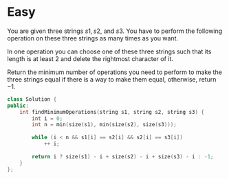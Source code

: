 # Easy

You are given three strings $s1, s2,$ and $s3$. You have to perform the following operation on these three strings as many times as you want.

In one operation you can choose one of these three strings such that its length is at least 2 and delete the rightmost character of it.

Return the minimum number of operations you need to perform to make the three strings equal if there is a way to make them equal, otherwise, return $-1$.

```cpp
class Solution {
public:
    int findMinimumOperations(string s1, string s2, string s3) {
        int i = 0;
        int n = min(size(s1), min(size(s2), size(s3)));
        
        while (i < n && s1[i] == s2[i] && s2[i] == s3[i])
            ++ i;
        
        return i ? size(s1) - i + size(s2) - i + size(s3) - i : -1;
    }
};
```
